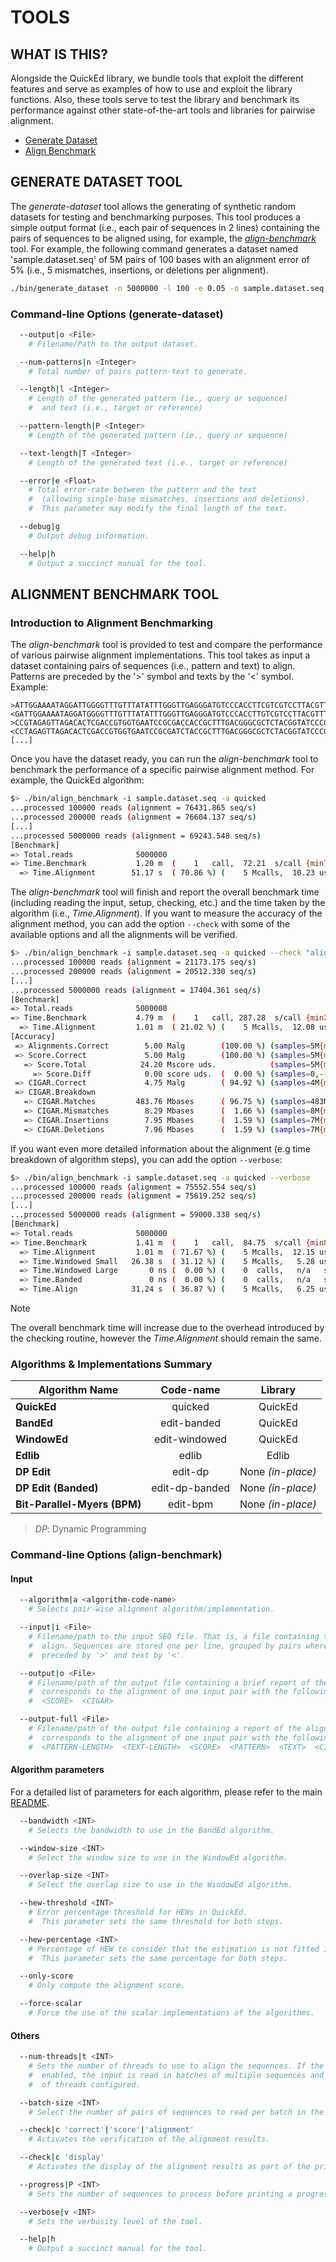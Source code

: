 # TOOLS

## WHAT IS THIS?

Alongside the QuickEd library, we bundle tools that exploit the different features and serve as examples of how to use and exploit the library functions.
Also, these tools serve to test the library and benchmark its performance against other state-of-the-art tools and libraries for pairwise alignment.

* [Generate Dataset](#generate-dataset-tool)
* [Align Benchmark](#alignment-benchmark-tool)

## GENERATE DATASET TOOL

The *generate-dataset* tool allows the generating of synthetic random datasets for testing and benchmarking purposes.
This tool produces a simple output format (i.e., each pair of sequences in 2 lines) containing the pairs of sequences to be aligned using, for example, the [*align-benchmark*](#alignment-benchmark-tool) tool.
For example, the following command generates a dataset named 'sample.dataset.seq' of 5M pairs of 100 bases with an alignment error of 5% (i.e., 5 mismatches, insertions, or deletions per alignment).

```bash
./bin/generate_dataset -n 5000000 -l 100 -e 0.05 -o sample.dataset.seq
```

### Command-line Options (generate-dataset)

```bash
  --output|o <File>
    # Filename/Path to the output dataset.

  --num-patterns|n <Integer>
    # Total number of pairs pattern-text to generate.

  --length|l <Integer>
    # Length of the generated pattern (ie., query or sequence)
    #  and text (i.e., target or reference)

  --pattern-length|P <Integer>
    # Length of the generated pattern (ie., query or sequence)

  --text-length|T <Integer>
    # Length of the generated text (i.e., target or reference)

  --error|e <Float>
    # Total error-rate between the pattern and the text
    #  (allowing single-base mismatches, insertions and deletions).
    #  This parameter may modify the final length of the text.

  --debug|g
    # Output debug information.

  --help|h
    # Output a succinct manual for the tool.
```

## ALIGNMENT BENCHMARK TOOL

### Introduction to Alignment Benchmarking

The *align-benchmark* tool is provided to test and compare the performance of various pairwise alignment implementations.
This tool takes as input a dataset containing pairs of sequences (i.e., pattern and text) to align.
Patterns are preceded by the '>' symbol and texts by the '<' symbol. Example:

```text
>ATTGGAAAATAGGATTGGGGTTTGTTTATATTTGGGTTGAGGGATGTCCCACCTTCGTCGTCCTTACGTTTCCGGAAGGGAGTGGTTAGCTCGAAGCCCA
<GATTGGAAAATAGGATGGGGTTTGTTTATATTTGGGTTGAGGGATGTCCCACCTTGTCGTCCTTACGTTTCCGGAAGGGAGTGGTTGCTCGAAGCCCA
>CCGTAGAGTTAGACACTCGACCGTGGTGAATCCGCGACCACCGCTTTGACGGGCGCTCTACGGTATCCCGCGATTTGTGTACGTGAAGCAGTGATTAAAC
<CCTAGAGTTAGACACTCGACCGTGGTGAATCCGCGATCTACCGCTTTGACGGGCGCTCTACGGTATCCCGCGATTTGTGTACGTGAAGCGAGTGATTAAAC
[...]
```

Once you have the dataset ready, you can run the *align-benchmark* tool to benchmark the performance of a specific pairwise alignment method.
For example, the QuickEd algorithm:

``` bash
$> ./bin/align_benchmark -i sample.dataset.seq -a quicked
...processed 100000 reads (alignment = 76431.865 seq/s)
...processed 200000 reads (alignment = 76604.137 seq/s)
[...]
...processed 5000000 reads (alignment = 69243.548 seq/s)
[Benchmark]
=> Total.reads              5000000
=> Time.Benchmark           1.20 m  (    1   call,  72.21  s/call {min72.21s,Max72.21s})
  => Time.Alignment        51.17 s  ( 70.86 %) (    5 Mcalls,  10.23 us/call {min8.80us,Max222.98us})
```

The *align-benchmark* tool will finish and report the overall benchmark time (including reading the input, setup, checking, etc.) and the time taken by the algorithm (i.e., *Time.Alignment*).
If you want to measure the accuracy of the alignment method, you can add the option `--check` with some of the available options and all the alignments will be verified.

```bash
$> ./bin/align_benchmark -i sample.dataset.seq -a quicked --check "alignment"
...processed 100000 reads (alignment = 21173.175 seq/s)
...processed 200000 reads (alignment = 20512.330 seq/s)
[...]
...processed 5000000 reads (alignment = 17404.361 seq/s)
[Benchmark]
=> Total.reads              5000000
=> Time.Benchmark           4.79 m  (    1   call, 287.28  s/call {min287.28s,Max287.28s})
  => Time.Alignment         1.01 m  ( 21.02 %) (    5 Mcalls,  12.08 us/call {min9.24us,Max630.13us})
[Accuracy]
 => Alignments.Correct        5.00 Malg        (100.00 %) (samples=5M{mean1.00,min1.00,Max1.00,Var0.00,StdDev0.00)}
 => Score.Correct             5.00 Malg        (100.00 %) (samples=5M{mean1.00,min1.00,Max1.00,Var0.00,StdDev0.00)}
   => Score.Total            24.20 Mscore uds.            (samples=5M{mean4.84,min0.00,Max5.00,Var0.00,StdDev0.00)}
     => Score.Diff            0.00 score uds.  (  0.00 %) (samples=0,--n/a--)}
 => CIGAR.Correct             4.75 Malg        ( 94.92 %) (samples=4M{mean1.00,min1.00,Max1.00,Var0.00,StdDev0.00)}
 => CIGAR.Breakdown
   => CIGAR.Matches         483.76 Mbases      ( 96.75 %) (samples=483M{mean1.00,min1.00,Max1.00,Var0.00,StdDev0.00)}
   => CIGAR.Mismatches        8.29 Mbases      (  1.66 %) (samples=8M{mean1.00,min1.00,Max1.00,Var0.00,StdDev0.00)}
   => CIGAR.Insertions        7.95 Mbases      (  1.59 %) (samples=7M{mean1.00,min1.00,Max1.00,Var0.00,StdDev0.00)}
   => CIGAR.Deletions         7.96 Mbases      (  1.59 %) (samples=7M{mean1.00,min1.00,Max1.00,Var0.00,StdDev0.00)}
```

If you want even more detailed information about the alignment (e.g time breakdown of algorithm steps), you can add the option `--verbose`:

```bash
$> ./bin/align_benchmark -i sample.dataset.seq -a quicked --verbose
...processed 100000 reads (alignment = 75552.554 seq/s)
...processed 200000 reads (alignment = 75619.252 seq/s)
[...]
...processed 5000000 reads (alignment = 59000.338 seq/s)
[Benchmark]
=> Total.reads              5000000
=> Time.Benchmark           1.41 m  (    1   call,  84.75  s/call {min84.75s,Max84.75s})
  => Time.Alignment         1.01 m  ( 71.67 %) (    5 Mcalls,  12.15 us/call {min9.01us,Max961.50us})
  => Time.Windowed Small   26.38 s  ( 31.12 %) (    5 Mcalls,   5.28 us/call {min3.79us,Max942.88us})
  => Time.Windowed Large       0 ns (  0.00 %) (    0  calls,   n/a   s/call)
  => Time.Banded               0 ns (  0.00 %) (    0  calls,   n/a   s/call)
  => Time.Align            31.24 s  ( 36.87 %) (    5 Mcalls,   6.25 us/call {min4.64us,Max822.08us})
```

> [!NOTE]
> The overall benchmark time will increase due to the overhead introduced by the checking routine, however the *Time.Alignment* should remain the same.

### Algorithms & Implementations Summary

|          Algorithm Name           |       Code-name       |      Library      |
|-----------------------------------|:---------------------:|:-----------------:|
| **QuickEd**                       | quicked               | QuickEd           |
| **BandEd**                        | edit-banded           | QuickEd           |
| **WindowEd**                      | edit-windowed         | QuickEd           |
| **Edlib**                         | edlib                 | Edlib             |
| **DP Edit**                       | edit-dp               | None *(in-place)* |
| **DP Edit (Banded)**              | edit-dp-banded        | None *(in-place)* |
| **Bit-Parallel-Myers (BPM)**      | edit-bpm              | None *(in-place)* |

> *DP*: Dynamic Programming

### Command-line Options (align-benchmark)

#### Input

```bash
  --algorithm|a <algorithm-code-name>
    # Selects pair-wise alignment algorithm/implementation.

  --input|i <File>
    # Filename/path to the input SEQ file. That is, a file containing the sequence pairs to
    #  align. Sequences are stored one per line, grouped by pairs where the pattern is
    #  preceded by '>' and text by '<'.

  --output|o <File>
    # Filename/path of the output file containing a brief report of the alignment. Each line
    #  corresponds to the alignment of one input pair with the following tab-separated fields:
    #  <SCORE>  <CIGAR>

  --output-full <File>
    # Filename/path of the output file containing a report of the alignment. Each line
    #  corresponds to the alignment of one input pair with the following tab-separated fields:
    #  <PATTERN-LENGTH>  <TEXT-LENGTH>  <SCORE>  <PATTERN>  <TEXT>  <CIGAR>
```

#### Algorithm parameters

For a detailed list of parameters for each algorithm, please refer to the main [README](../README.md#alignment-methods-and-parameters-inside-the-quicked-library).

```bash
  --bandwidth <INT>
    # Selects the bandwidth to use in the BandEd algorithm.

  --window-size <INT>
    # Select the window size to use in the WindowEd algorithm.

  --overlap-size <INT>
    # Select the overlap size to use in the WindowEd algorithm.

  --hew-threshold <INT>
    # Error percentage threshold for HEWs in QuickEd.
    #  This parameter sets the same threshold for both steps.

  --hew-percentage <INT>
    # Percentage of HEW to consider that the estimation is not fitted in QuickEd.
    #  This parameter sets the same percentage for both steps.

  --only-score
    # Only compute the alignment score.

  --force-scalar
    # Force the use of the scalar implementations of the algorithms.
```

#### Others

```bash
  --num-threads|t <INT>
    # Sets the number of threads to use to align the sequences. If the multithreaded mode is
    #  enabled, the input is read in batches of multiple sequences and aligned using the number
    #  of threads configured.

  --batch-size <INT>
    # Select the number of pairs of sequences to read per batch in the multithreaded mode.

  --check|c 'correct'|'score'|'alignment'
    # Activates the verification of the alignment results.

  --check|c 'display'
    # Activates the display of the alignment results as part of the printed output.

  --progress|P <INT>
    # Sets the number of sequences to process before printing a progress message.

  --verbose|v <INT>
    # Sets the verbosity level of the tool.

  --help|h
    # Output a succinct manual for the tool.
```

